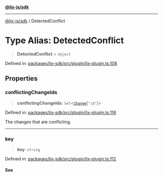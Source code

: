 [**@lix-js/sdk**](../README.md)

***

[@lix-js/sdk](../README.md) / DetectedConflict

# Type Alias: DetectedConflict

> **DetectedConflict** = `object`

Defined in: [packages/lix-sdk/src/plugin/lix-plugin.ts:108](https://github.com/opral/monorepo/blob/319d0a05c320245f48086433fd248754def09ccc/packages/lix-sdk/src/plugin/lix-plugin.ts#L108)

## Properties

### conflictingChangeIds

> **conflictingChangeIds**: `Set`\<[`Change`](Change.md)\[`"id"`\]\>

Defined in: [packages/lix-sdk/src/plugin/lix-plugin.ts:116](https://github.com/opral/monorepo/blob/319d0a05c320245f48086433fd248754def09ccc/packages/lix-sdk/src/plugin/lix-plugin.ts#L116)

The changes that are conflicting.

***

### key

> **key**: `string`

Defined in: [packages/lix-sdk/src/plugin/lix-plugin.ts:112](https://github.com/opral/monorepo/blob/319d0a05c320245f48086433fd248754def09ccc/packages/lix-sdk/src/plugin/lix-plugin.ts#L112)

#### See
